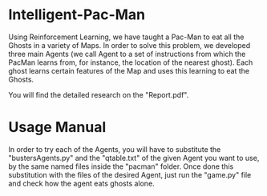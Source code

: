 # Intelligent-Pac-Man
Using Reinforcement Learning, we have taught a Pac-Man to eat all the Ghosts in a variety of Maps.
In order to solve this problem, we developed three main Agents (we call Agent to a set of instructions from which the PacMan learns from, for instance, the location of the nearest 
ghost). Each ghost learns certain features of the Map and uses this learning to eat the Ghosts.

You will find the detailed research on the "Report.pdf".

# Usage Manual

In order to try each of the Agents, you will have to substitute the "bustersAgents.py" and the "qtable.txt" of the given Agent you want to use, by the same named files
inside the "pacman" folder. 
Once done this substitution with the files of the desired Agent, just run the "game.py" file and check how the agent eats ghosts alone. 
